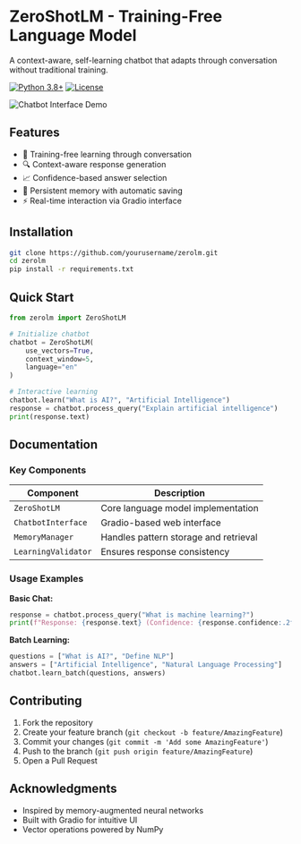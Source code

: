 
# ZeroShotLM - Training-Free Language Model

A context-aware, self-learning chatbot that adapts through conversation without traditional training.

[![Python 3.8+](https://img.shields.io/badge/python-3.8+-blue.svg)](https://www.python.org/downloads/)
[![License](https://img.shields.io/badge/license-MIT-blue.svg)](LICENSE)

![Chatbot Interface Demo](docs/demo.png) <!-- Add actual demo screenshot -->

## Features

- 🧠 Training-free learning through conversation
- 🔍 Context-aware response generation
- 📈 Confidence-based answer selection
- 💾 Persistent memory with automatic saving
- ⚡ Real-time interaction via Gradio interface

## Installation

```bash
git clone https://github.com/yourusername/zerolm.git
cd zerolm
pip install -r requirements.txt
```

## Quick Start

```python
from zerolm import ZeroShotLM

# Initialize chatbot
chatbot = ZeroShotLM(
    use_vectors=True,
    context_window=5,
    language="en"
)

# Interactive learning
chatbot.learn("What is AI?", "Artificial Intelligence")
response = chatbot.process_query("Explain artificial intelligence")
print(response.text)
```

## Documentation

### Key Components

| Component          | Description                                  |
|--------------------|----------------------------------------------|
| `ZeroShotLM`       | Core language model implementation          |
| `ChatbotInterface` | Gradio-based web interface                  |
| `MemoryManager`    | Handles pattern storage and retrieval       |
| `LearningValidator`| Ensures response consistency                |

### Usage Examples

**Basic Chat:**
```python
response = chatbot.process_query("What is machine learning?")
print(f"Response: {response.text} (Confidence: {response.confidence:.2f})")
```

**Batch Learning:**
```python
questions = ["What is AI?", "Define NLP"]
answers = ["Artificial Intelligence", "Natural Language Processing"]
chatbot.learn_batch(questions, answers)
```

## Contributing

1. Fork the repository
2. Create your feature branch (`git checkout -b feature/AmazingFeature`)
3. Commit your changes (`git commit -m 'Add some AmazingFeature'`)
4. Push to the branch (`git push origin feature/AmazingFeature`)
5. Open a Pull Request

## Acknowledgments

- Inspired by memory-augmented neural networks
- Built with Gradio for intuitive UI
- Vector operations powered by NumPy
```
